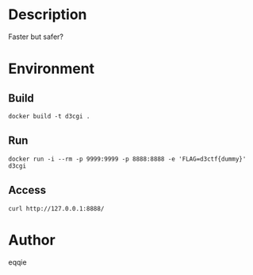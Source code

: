 # Description

Faster but safer?

# Environment

## Build

```shell
docker build -t d3cgi .
```

## Run

```shell
docker run -i --rm -p 9999:9999 -p 8888:8888 -e 'FLAG=d3ctf{dummy}' d3cgi
```

## Access

```shell
curl http://127.0.0.1:8888/
```

# Author

eqqie
